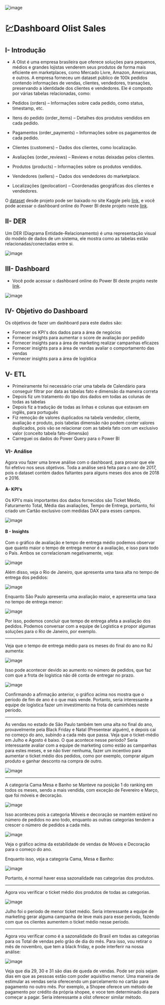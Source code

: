 ![image](https://github.com/user-attachments/assets/34c03178-fe24-4300-95f8-7df6fcf75b4c)



# 💹Dashboard Olist Sales

## I- Introdução
- A Olist é uma empresa brasileira que oferece soluções para pequenos, médios e grandes lojistas venderem seus produtos de forma mais eficiente em marketplaces, como Mercado Livre, Amazon, Americanas, e outros. A empresa forneceu um dataset público de 100k pedidos contendo informações de vendas, clientes, vendedores, transações, preservando a identidade dos clientes e vendedores. Ele é composto por várias tabelas relacionadas, como:

- Pedidos (orders) – Informações sobre cada pedido, como status, timestamp, etc.
- Itens do pedido (order_items) – Detalhes dos produtos vendidos em cada pedido.
- Pagamentos (order_payments) – Informações sobre os pagamentos de cada pedido.
- Clientes (customers) – Dados dos clientes, como localização.
- Avaliações (order_reviews) – Reviews e notas deixadas pelos clientes.
- Produtos (products) – Informações sobre os produtos vendidos.
- Vendedores (sellers) – Dados dos vendedores do marketplace.
- Localizações (geolocation) – Coordenadas geográficas dos clientes e vendedores.

O [dataset](https://www.kaggle.com/datasets/olistbr/brazilian-ecommerce) desde projeto pode ser baixado no site Kaggle pelo [link](https://www.kaggle.com/datasets/olistbr/brazilian-ecommerce), e você pode acessar o dashboard online do Power BI deste projeto neste [link](https://app.powerbi.com/view?r=eyJrIjoiZGY0YTAzMzctZmVhYi00NDFkLTkzYWYtMTgwZDcxMzE2ZGM3IiwidCI6IjRmZDUyYzZkLTcwMDctNDc1NS04NWZhLTI1Zjg2ZTcxYWVjNyJ9).

## II- DER
Um DER (Diagrama Entidade-Relacionamento) é uma representação visual do modelo de dados de um sistema, ele mostra como as tabelas estão relacionadas/conectadas entre si.

![image](https://github.com/user-attachments/assets/69dc16fe-5a18-4d58-893d-0f81194bac80)




## III- Dashboard
- Você pode acessar o dashboard online do Power BI deste projeto neste [link](https://app.powerbi.com/view?r=eyJrIjoiZGY0YTAzMzctZmVhYi00NDFkLTkzYWYtMTgwZDcxMzE2ZGM3IiwidCI6IjRmZDUyYzZkLTcwMDctNDc1NS04NWZhLTI1Zjg2ZTcxYWVjNyJ9).

![image](https://github.com/user-attachments/assets/6f23cb4d-740b-4398-945f-4ac472a6bf4e)






## IV- Objetivo do Dashboard
Os objetivos de fazer um dashboard para este dados são:
- Fornecer os KPI's dos dados para a área de negócios
- Fornecer insights para aumentar o score de avaliação por pedido
- Fornecer insights para a área de marketing realizar campanhas eficazes
- Fornecer insights para a área de vendas avaliar o comportamento das vendas
- Fornecer insights para a área de logística



## V- ETL

- Primeiramente foi necessário criar uma tabela de Calendário para conseguir filtrar por data as tabelas fato e dimensão da maneira correta
- Depois fiz um tratamento do tipo dos dados em todas as colunas de todas as tabelas
- Depois fiz a tradução de todas as linhas e colunas que estavam em inglês, para português
- Fiz remoção de valores duplicados na tabela vendedor, cliente, avaliação e produto, pois tabelas dimensão não podem conter valores duplicados, pois vão se relacionar com as tabela fato com um exclusivo valor (conceito tabela fato-dimensão)
- Carreguei os dados do Power Query para o Power BI


### VI- Análise

Agora vou fazer uma breve análise com o dashboard, para provar que ele foi efetivo nos seus objetivos. Toda a análise será feita para o ano de 2017, pois o dataset contém dados faltantes para alguns meses dos anos de 2018 e 2016.

#### A- KPI's

Os KPI's mais importantes dos dados fornecidos são Ticket Médio, Faturamento Total, Média das avaliações, Tempo de Entrega, portanto, foi criado um Cartão exclusivo com medidas DAX para esses campos.

![image](https://github.com/user-attachments/assets/daf3272f-0deb-4abe-b884-97d5d54f5d63)

#### B - Insights

Com o gráfico de avaliação e tempo de entrega médio podemos observar que quanto maior o tempo de entrega menor é a avaliação, e isso para todo o País. Ambos se correlacionam negativamente, veja:

![image](https://github.com/user-attachments/assets/3c54b4ab-507f-477e-913b-7ab50484676e)


Além disso, veja o Rio de Janeiro, que apresenta uma taxa alta no tempo de entrega dos pedidos:

![image](https://github.com/user-attachments/assets/6fa2eb76-4dda-4fc5-ada9-06d6da80c7cc)

Enquanto São Paulo apresenta uma avaliação maior, e apresenta uma taxa no tempo de entrega menor:

![image](https://github.com/user-attachments/assets/adfb44db-b3e7-4747-8c30-836a5313a314)

Por isso, podemos concluir que tempo de entrega afeta a avaliação dos pedidos. Podemos conversar com a equipe de Logística e propor algumas soluções para o Rio de Janeiro, por exemplo.

---

Veja que o tempo de entrega médio para os meses do final do ano no RJ aumenta:

![image](https://github.com/user-attachments/assets/4b317f6f-58e6-4cfe-a685-c7241805819b)

Isso pode acontecer devido ao aumento no número de pedidos, que faz com que a frota de logística não dê conta de entregar no prazo.

![image](https://github.com/user-attachments/assets/abc6d120-c982-485e-8992-540cf18d54f1)


Confirmando a afirmação anterior, o gráfico acima nos mostra que o período de fim de ano é o que mais vende. Portanto, seria interessante a equipe de logística fazer um investimento na frota de caminhões neste período.


---

As vendas no estado de São Paulo também tem uma alta no final do ano, provavelmente pela Black Friday e Natal (Presentear alguém), e depois cai no começo do ano, subindo a cada mês que passa. Veja que o ticket-médio em Julho e Agosto é baixo. O que acontece nesse período? Seria interessante avaliar com a equipe de marketing como estão as campanhas para estes meses, e se não tiver nenhuma, fazer um incentivo para aumentar o ticket médio dos pedidos, como por exemplo, comprar algum produto e ganhar desconto na compra de outro.

![image](https://github.com/user-attachments/assets/c846965f-1e7e-4c1b-962f-d46bc5ae6e22)

---

A categoria Cama Mesa e Banho se Manteve na posição 1 do ranking em todos os meses, sendo a mais vendida, com exceção de Fevereiro e Março, que foi móveis e decoração.

![image](https://github.com/user-attachments/assets/ab3d74f2-fc13-4c2b-b3a1-352376c21783)

Isso aconteceu pois a categoria Móveis e decoração se mantém estável no número de pedidos no ano todo, enquanto as outras categorias tendem a crescer o número de pedidos a cada mês.

![image](https://github.com/user-attachments/assets/865e9974-db06-4ba7-be7f-2884bfe3adbf)

Veja o gráfico acima da estabilidade de vendas de Móveis e Decoração para o começo do ano.

Enquanto isso, veja a categoria Cama, Mesa e Banho:

![image](https://github.com/user-attachments/assets/52172f6e-2c21-45a8-9e33-6116868c63c7)


Portanto, é normal haver essa sazonalidade nas categorias dos produtos.

---

Agora vou verificar o ticket médio dos produtos de todas as categorias.

![image](https://github.com/user-attachments/assets/0a3f886d-6b96-4b61-8e2a-d386b232f1e3)


Julho foi o período de menor ticket médio. Seria interessante a equipe de marketing gerar alguma campanha de leve mais para esse período, fazendo com que os clientes aumentem o ticket médio nesse período.

---
Agora vou verificar como é a sazonalidade do Brasil em todas as categorias para os Total de vendas pelo grão de dia do mês. Para isso, vou retirar o mês de novembro, que tem a black friday, e pode interferir na nossa análise:

![image](https://github.com/user-attachments/assets/db03223a-4251-4882-a136-2d44c011851b)

Veja que dia 29, 30 e 31 são dias de queda de vendas. Pode ser pois sejam dias em que as pessoas estão com poder aquisitivo menor. Uma maneira de estimular as vendas seria oferecendo um parcelamento no cartão para pagamento no outro mês. Por exemplo, a Shopee oferece um método de pagamento por crédito da própria shopee, e voce tem determinado dia para começar a pagar. Seria interessante a olist oferecer similar método.




